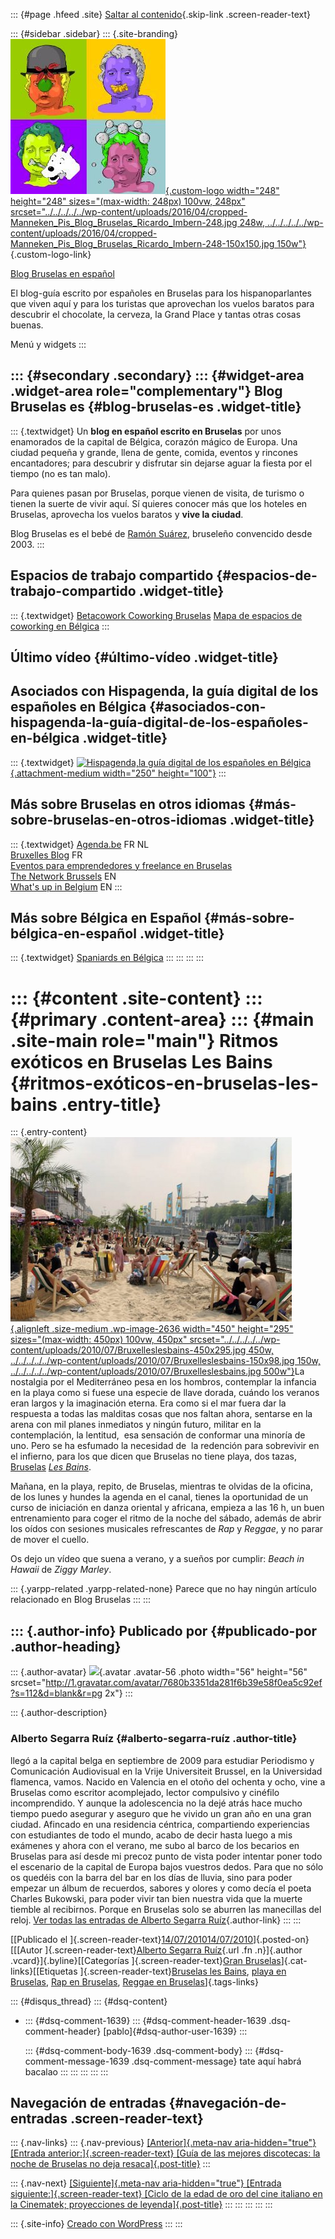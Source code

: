 ::: {#page .hfeed .site}
[Saltar al
contenido](../../../../../index.html?p=2635#content){.skip-link
.screen-reader-text}

::: {#sidebar .sidebar}
::: {.site-branding}
[![](../../../../../wp-content/uploads/2016/04/cropped-Manneken_Pis_Blog_Bruselas_Ricardo_Imbern-248.jpg){.custom-logo
width="248" height="248" sizes="(max-width: 248px) 100vw, 248px"
srcset="../../../../../wp-content/uploads/2016/04/cropped-Manneken_Pis_Blog_Bruselas_Ricardo_Imbern-248.jpg 248w, ../../../../../wp-content/uploads/2016/04/cropped-Manneken_Pis_Blog_Bruselas_Ricardo_Imbern-248-150x150.jpg 150w"}](../../../../../index.html){.custom-logo-link}

[Blog Bruselas en español](../../../../../index.html)

El blog-guía escrito por españoles en Bruselas para los hispanoparlantes
que viven aquí y para los turistas que aprovechan los vuelos baratos
para descubrir el chocolate, la cerveza, la Grand Place y tantas otras
cosas buenas.

Menú y widgets
:::

::: {#secondary .secondary}
::: {#widget-area .widget-area role="complementary"}
Blog Bruselas es {#blog-bruselas-es .widget-title}
----------------

::: {.textwidget}
Un **blog en español escrito en Bruselas** por unos enamorados de la
capital de Bélgica, corazón mágico de Europa. Una ciudad pequeña y
grande, llena de gente, comida, eventos y rincones encantadores; para
descubrir y disfrutar sin dejarse aguar la fiesta por el tiempo (no es
tan malo).

Para quienes pasan por Bruselas, porque vienen de visita, de turismo o
tienen la suerte de vivir aquí. Sí quieres conocer más que los hoteles
en Bruselas, aprovecha los vuelos baratos y **vive la ciudad**.

Blog Bruselas es el bebé de [Ramón Suárez](http://www.ramonsuarez.com),
bruseleño convencido desde 2003.
:::

Espacios de trabajo compartido {#espacios-de-trabajo-compartido .widget-title}
------------------------------

::: {.textwidget}
[Betacowork Coworking Bruselas](http://www.betacowork.com) [Mapa de
espacios de coworking en Bélgica](http://coworkingbelgium.com)
:::

Último vídeo {#último-vídeo .widget-title}
------------

Asociados con Hispagenda, la guía digital de los españoles en Bélgica {#asociados-con-hispagenda-la-guía-digital-de-los-españoles-en-bélgica .widget-title}
---------------------------------------------------------------------

::: {.textwidget}
[![Hispagenda,la guía digital de los españoles en
Bélgica](../../../../../wp-content/uploads/2010/04/Hispagenda-250px.gif "Hispagenda, la guía digital de los españoles en Bélgica"){.attachment-medium
width="250" height="100"}](http://www.hispagenda.com)
:::

Más sobre Bruselas en otros idiomas {#más-sobre-bruselas-en-otros-idiomas .widget-title}
-----------------------------------

::: {.textwidget}
[Agenda.be](http://www.agenda.be) FR NL\
[Bruxelles Blog](http://www.bxlblog.be/) FR\
[Eventos para emprendedores y freelance en
Bruselas](http://www.betacowork.com/events/)\
[The Network
Brussels](http://groups.yahoo.com/group/TheNetworkBrussels/) EN\
[What\'s up in Belgium](http://www.whatsupin.be/) EN
:::

Más sobre Bélgica en Español {#más-sobre-bélgica-en-español .widget-title}
----------------------------

::: {.textwidget}
[Spaniards en Bélgica](http://www.spaniards.es/paises/belgica)
:::
:::
:::
:::

::: {#content .site-content}
::: {#primary .content-area}
::: {#main .site-main role="main"}
Ritmos exóticos en Bruselas Les Bains {#ritmos-exóticos-en-bruselas-les-bains .entry-title}
=====================================

::: {.entry-content}
[![](../../../../../wp-content/uploads/2010/07/Bruxelleslesbains-450x295.jpg){.alignleft
.size-medium .wp-image-2636 width="450" height="295"
sizes="(max-width: 450px) 100vw, 450px"
srcset="../../../../../wp-content/uploads/2010/07/Bruxelleslesbains-450x295.jpg 450w, ../../../../../wp-content/uploads/2010/07/Bruxelleslesbains-150x98.jpg 150w, ../../../../../wp-content/uploads/2010/07/Bruxelleslesbains.jpg 500w"}](http://www.blogbruselas.com/2010/07/ritmos-exoticos-bruselas-les-bains.html/bruxelleslesbains)La
nostalgia por el Mediterráneo pesa en los hombros, contemplar la
infancia en la playa como si fuese una especie de llave dorada, cuándo
los veranos eran largos y la imaginación eterna. Era como si el mar
fuera dar la respuesta a todas las malditas cosas que nos faltan ahora,
sentarse en la arena con mil planes inmediatos y ningún futuro, militar
en la contemplación, la lentitud,  esa sensación de conformar una
minoría de uno. Pero se ha esfumado la necesidad de  la redención para
sobrevivir en el infierno, para los que dicen que Bruselas no tiene
playa, dos tazas, [Bruselas](http://www.bruxelleslesbains.be/) *[Les
Bains](http://www.bruxelleslesbains.be/)*.

Mañana, en la playa, repito, de Bruselas, mientras te olvidas de la
oficina, de los lunes y hundes la agenda en el canal, tienes la
oportunidad de un curso de iniciación en danza oriental y africana,
empieza a las 16 h, un buen entrenamiento para coger el ritmo de la
noche del sábado, además de abrir los oídos con sesiones musicales
refrescantes de *Rap* y *Reggae*, y no parar de mover el cuello.

Os dejo un vídeo que suena a verano, y a sueños por cumplir: *Beach in
Hawaii* de *Ziggy Marley*.

::: {.yarpp-related .yarpp-related-none}
Parece que no hay ningún artículo relacionado en Blog Bruselas
:::
:::

::: {.author-info}
Publicado por {#publicado-por .author-heading}
-------------

::: {.author-avatar}
![](http://1.gravatar.com/avatar/7680b3351da281f6b39e58f0ea5c92ef?s=56&d=blank&r=pg){.avatar
.avatar-56 .photo width="56" height="56"
srcset="http://1.gravatar.com/avatar/7680b3351da281f6b39e58f0ea5c92ef?s=112&d=blank&r=pg 2x"}
:::

::: {.author-description}
### Alberto Segarra Ruíz {#alberto-segarra-ruíz .author-title}

llegó a la capital belga en septiembre de 2009 para estudiar Periodismo
y Comunicación Audiovisual en la Vrije Universiteit Brussel, en la
Universidad flamenca, vamos. Nacido en Valencia en el otoño del ochenta
y ocho, vine a Bruselas como escritor acomplejado, lector compulsivo y
cinéfilo incomprendido. Y aunque la adolescencia no la dejé atrás hace
mucho tiempo puedo asegurar y aseguro que he vivido un gran año en una
gran ciudad. Afincado en una residencia céntrica, compartiendo
experiencias con estudiantes de todo el mundo, acabo de decir hasta
luego a mis exámenes y ahora con el verano, me subo al barco de los
becarios en Bruselas para así desde mi precoz punto de vista poder
intentar poner todo el escenario de la capital de Europa bajos vuestros
dedos. Para que no sólo os quedéis con la barra del bar en los días de
lluvia, sino para poder empezar un álbum de recuerdos, sabores y olores
y como decía el poeta Charles Bukowski, para poder vivir tan bien
nuestra vida que la muerte tiemble al recibirnos. Porque en Bruselas
solo se aburren las manecillas del reloj. [Ver todas las entradas de
Alberto Segarra
Ruíz](../../../../author/albertosegarraruiz/index.html){.author-link}
:::
:::

[[Publicado el
]{.screen-reader-text}[14/07/201014/07/2010](../../../../../index.html?p=2635)]{.posted-on}[[[Autor
]{.screen-reader-text}[Alberto Segarra
Ruíz](../../../../author/albertosegarraruiz/index.html){.url .fn
.n}]{.author .vcard}]{.byline}[[Categorías ]{.screen-reader-text}[Gran
Bruselas](../../../../category/gran-bruselas/index.html)]{.cat-links}[[Etiquetas
]{.screen-reader-text}[Bruselas les
Bains](../../../../tag/bruselas-les-bains/index.html), [playa en
Bruselas](../../../../tag/playa-en-bruselas/index.html), [Rap en
Bruselas](../../../../tag/rap-en-bruselas/index.html), [Reggae en
Bruselas](../../../../tag/reggae-en-bruselas/index.html)]{.tags-links}

::: {#disqus_thread}
::: {#dsq-content}
-   ::: {#dsq-comment-1639}
    ::: {#dsq-comment-header-1639 .dsq-comment-header}
    [pablo]{#dsq-author-user-1639}
    :::

    ::: {#dsq-comment-body-1639 .dsq-comment-body}
    ::: {#dsq-comment-message-1639 .dsq-comment-message}
    tate aquí habrá bacalao
    :::
    :::
    :::
:::
:::

Navegación de entradas {#navegación-de-entradas .screen-reader-text}
----------------------

::: {.nav-links}
::: {.nav-previous}
[[Anterior]{.meta-nav aria-hidden="true"} [Entrada
anterior:]{.screen-reader-text} [Guía de las mejores discotecas: la
noche de Bruselas no deja
resaca]{.post-title}](../../../../../index.html?p=2615)
:::

::: {.nav-next}
[[Siguiente]{.meta-nav aria-hidden="true"} [Entrada
siguiente:]{.screen-reader-text} [Ciclo de la edad de oro del cine
italiano en la Cinematek; proyecciones de
leyenda]{.post-title}](../../../../../index.html?p=2660)
:::
:::
:::
:::
:::

::: {.site-info}
[Creado con WordPress](https://es.wordpress.org/)
:::
:::

